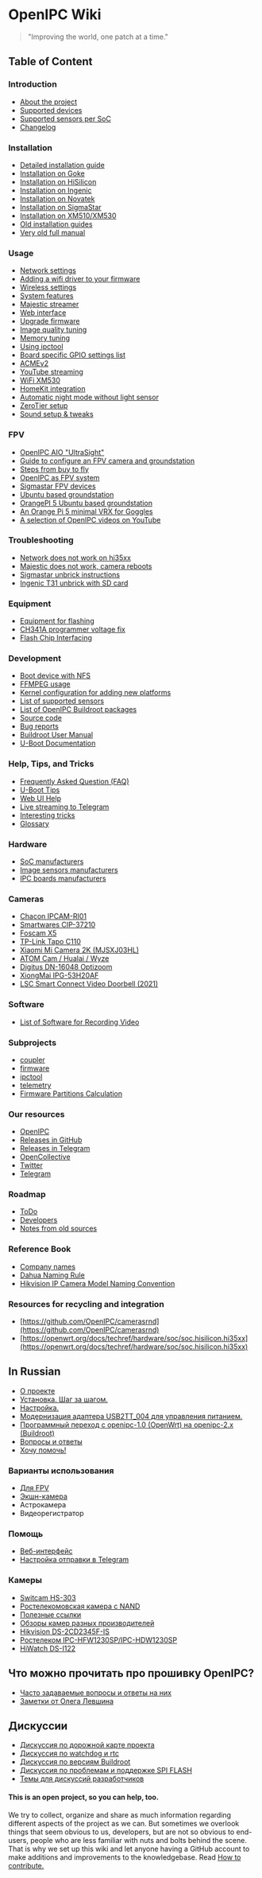 OpenIPC Wiki
============

> "Improving the world, one patch at a time."

## Table of Content

### Introduction

- [About the project](en/menu-index.md)
- [Supported devices](en/guide-supported-devices.md)
- [Supported sensors per SoC](en/guide-supported-sensors.md)
- [Changelog](en/show-changelog.md)

### Installation

- [Detailed installation guide](en/installation.md)
- [Installation on Goke](https://openipc.org/cameras/vendors/goke)
- [Installation on HiSilicon](https://openipc.org/cameras/vendors/hisilicon)
- [Installation on Ingenic](https://openipc.org/cameras/vendors/ingenic)
- [Installation on Novatek](https://openipc.org/cameras/vendors/novatek)
- [Installation on SigmaStar](https://openipc.org/cameras/vendors/sigmastar)
- [Installation on XM510/XM530](https://openipc.org/cameras/vendors/xiongmai)
- [Old installation guides](en/old-installation.md)
- [Very old full manual](en/old-manual.md)

### Usage

- [Network settings](en/network-settings.md)
- [Adding a wifi driver to your firmware](en/adding-wifi-driver.md)
- [Wireless settings](en/wireless-settings.md)
- [System features](en/system-features.md)
- [Majestic streamer](en/majestic-streamer.md)
- [Web interface](en/web-interface.md)
- [Upgrade firmware](en/sysupgrade.md)
- [Image quality tuning](en/image-quality-tuning.md)
- [Memory tuning](en/memory-tuning.md)
- [Using ipctool](en/example-ipctool.md)
- [Board specific GPIO settings list](en/gpio-settings.md)
- [ACMEv2](en/acme-v2.md)
- [YouTube streaming](en/youtube-streaming.md)
- [WiFi XM530](en/wifi-xm530.md)
- [HomeKit integration](en/homekit-integration.md)
- [Automatic night mode without light sensor](en/auto-night-mode-without-light-sensor.md)
- [ZeroTier setup](en/zerotier.md)
- [Sound setup & tweaks](en/sound.md)

### FPV

- [OpenIPC AIO "UltraSight"](en/fpv-openipc-aio.md)
- [Guide to configure an FPV camera and groundstation](en/fpv-step-by-step-guide.md)
- [Steps from buy to fly](en/fpv-from-buy-to-fly.md)
- [OpenIPC as FPV system](en/fpv.md)
- [Sigmastar FPV devices](en/fpv-sigmastar.md)
- [Ubuntu based groundstation](en/fpv-gs-ubuntu.md)
- [OrangePI 5 Ubuntu based groundstation](en/fpv-ground-orange_pi5.md)
- [An Orange Pi 5 minimal VRX for Goggles](en/fpv-orange-pi-5-groundstation.md)
- [A selection of OpenIPC videos on YouTube](en/fpv-youtube.md)

### Troubleshooting

- [Network does not work on hi35xx](en/trouble-network-hi35xx.md)
- [Majestic does not work, camera reboots](en/trouble-majestic.md)
- [Sigmastar unbrick instructions](en/sigmastar-unbrick.md)
- [Ingenic T31 unbrick with SD card](en/ingenic-t31-unbrick-with-sd-card.md)

### Equipment

- [Equipment for flashing](en/equipment-flashing.md)
- [CH341A programmer voltage fix](en/hardware-programmer-ch341a-voltage-fix.md)
- [Flash Chip Interfacing](en/flash-chip-interfacing.md)

### Development

- [Boot device with NFS](en/dev-nfs-boot.md)
- [FFMPEG usage](en/dev-ffmpeg-usage.md)
- [Kernel configuration for adding new platforms](en/integration-kernel.md)
- [List of supported sensors](en/firmware-sensors.md)
- [List of OpenIPC Buildroot packages](en/dev-buildroot-packages.md)
- [Source code](en/source-code.md)
- [Bug reports](https://github.com/OpenIPC/firmware/issues)
- [Buildroot User Manual](https://buildroot.org/docs.html)
- [U-Boot Documentation](https://u-boot.readthedocs.io/)

### Help, Tips, and Tricks

- [Frequently Asked Question (FAQ)](en/faq.md)
- [U-Boot Tips](en/help-uboot.md)
- [Web UI Help](en/help-webui.md)
- [Live streaming to Telegram](en/howto-streaming-telegram.md)
- [Interesting tricks](en/dev-tricks.md)
- [Glossary](en/glossary.md)

### Hardware

- [SoC manufacturers](en/hardware-soc-manufacturers.md)
- [Image sensors manufacturers](en/hardware-sensor-manufacturers.md)
- [IPC boards manufacturers](en/hardware-board-manufacturers.md)

### Cameras

- [Chacon IPCAM-RI01](en/device-chacon-ipcam-ri01.md)
- [Smartwares CIP-37210](en/device-smartwares-cip-37210.md)
- [Foscam X5](en/device-foscam-x5.md)
- [TP-Link Tapo C110](en/device-tapo-c110.md)
- [Xiaomi Mi Camera 2K (MJSXJ03HL)](https://github.com/OpenIPC/device-mjsxj03hl/)
- [ATOM Cam / Hualai / Wyze](en/device-wyze-integration.md)
- [Digitus DN-16048 Optizoom](en/device-digitus-dn16048.md)
- [XiongMai IPG-53H20AF](en/device-ipg-53h20af.md)
- [LSC Smart Connect Video Doorbell (2021)](en/device-lsc-smart-connect-video-doorbell-2021.md)

### Software

- [List of Software for Recording Video](en/software-video-recording.md)

### Subprojects

- [coupler](https://openipc.org/coupler)
- [firmware](https://openipc.org/firmware)
- [ipctool](https://openipc.org/ipctool)
- [telemetry](https://openipc.org/telemetry)
- [Firmware Partitions Calculation](https://themactep.com/tools/firmware-partitions-calculation)

### Our resources

- [OpenIPC](https://openipc.org/)
- [Releases in GitHub](https://github.com/OpenIPC/firmware/releases/tag/latest)
- [Releases in Telegram](https://t.me/s/openipc_dev)
- [OpenCollective](https://opencollective.com/openipc)
- [Twitter](https://twitter.com/OpenIPC)
- [Telegram](https://t.me/openipc)

### Roadmap

- [ToDo](en/todo-all.md)
- [Developers](en/developers.md)
- [Notes from old sources](en/notes-for-resorting.md)

### Reference Book

- [Company names](en/company-names.md)
- [Dahua Naming Rule](https://dahuawiki.com/Name_Rule)
- [Hikvision IP Camera Model Naming Convention](https://www.vueville.com/home-security/cctv/ip-cameras/hikvision-network-camera-guide/#model-naming-convention)

### Resources for recycling and integration

- [https://github.com/OpenIPC/camerasrnd](https://github.com/OpenIPC/camerasrnd)
- [https://openwrt.org/docs/techref/hardware/soc/soc.hisilicon.hi35xx](https://openwrt.org/docs/techref/hardware/soc/soc.hisilicon.hi35xx)

In Russian
----------

- [О проекте](ru/about.md)
- [Установка. Шаг за шагом.](ru/installation.md)
- [Настройка.](ru/configuration.md)
- [Модернизация адаптера USB2TT_004 для управления питанием.](ru/usb2ttl.md)
- [Программный переход с openipc-1.0 (OpenWrt) на openipc-2.x (Buildroot)](ru/upgrade-from-1.md)
- [Вопросы и ответы](ru/faq.md)
- [Хочу помочь!](ru/contribute.md)

### Варианты использования

- [Для FPV](ru/fpv.md)
- [Экшн-камера](ru/action-camera.md)
- Астрокамера
- Видеорегистратор

### Помощь

- [Веб-интерфейс](ru/help-webui.md)
- [Настройка отправки в Telegram](/ru/telegram_help_ru.md)

### Камеры

- [Switcam HS-303](ru/hardware-hs303.md)
- [Ростелекомовская камера с NAND](ru/hardware-rtk-nand.md)
- [Полезные ссылки](ru/resources.md)
- [Обзоры камер разных производителей](ru/reviews.md)
- [Hikvision DS-2CD2345F-IS](ru/hikvision-ds-2cd2345f-is.md)
- [Ростелеком IPC-HFW1230SP/IPC-HDW1230SP](ru/rostelecom-ipc-hfw1230sp.md)
- [HiWatch DS-I122](ru/hiwatch-ds-i122.md)

## Что можно прочитать про прошивку OpenIPC?

- [Часто задаваемые вопросы и ответы на них][faq1]
- [Заметки от Олега Левшина][faq3]

## Дискуссии

- [Дискуссия по дорожной карте проекта](ru/discussion-roadmap.md)
- [Дискуссия по watchdog и rtc](ru/discussion-watchdog.md)
- [Дискуссия по версиям Buildroot](ru/discussion-buildroot.md)
- [Дискуссия по проблемам и поддержке SPI FLASH](ru/discussion-flash.md)
- [Темы для дискуссий разработчиков](ru/discussion.md)

#### This is an open project, so you can help, too.

We try to collect, organize and share as much information regarding different
aspects of the project as we can. But sometimes we overlook things that seem
obvious to us, developers, but are not so obvious to end-users, people who are
less familiar with nuts and bolts behind the scene. That is why we set up this
wiki and let anyone having a GitHub account to make additions and improvements
to the knowledgebase. Read [How to contribute.](en/contribute.md)

[faq1]: https://github.com/OpenIPC/camerasrnd/blob/master/doc/XM-FAQ-ru.md
[faq3]: https://alarmsystem-cctv.ru/openipc-%D0%BE%D1%82%D0%BA%D1%80%D1%8B%D1%82%D1%8B%D0%B9-%D0%BA%D0%BE%D0%BB%D0%BB%D0%B5%D0%BA%D1%82%D0%B8%D0%B2/
[logo]: images/logo_openipc.png
